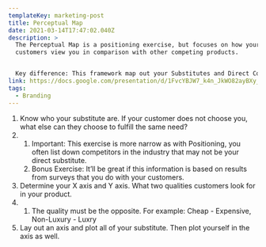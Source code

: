 ```yaml
---
templateKey: marketing-post
title: Perceptual Map
date: 2021-03-14T17:47:02.040Z
description: >
  The Perceptual Map is a positioning exercise, but focuses on how your
  customers view you in comparison with other competing products.


  Key difference: This framework map out your Substitutes and Direct Competition, instead of competitors in the industry.
link: https://docs.google.com/presentation/d/1FvcYBJW7_k4n_JkWO82ayBXy_Fkxzc1FIf_6f3yFUfs/edit#slide=id.gb70c0c9545_0_165
tags:
  - Branding
---
```



1. Know who your substitute are. If your customer does not choose you, what else can they choose to fulfill the same need?
2. 1. Important: This exercise is more narrow as with Positioning, you often list down competitors in the industry that may not be your direct substitute.
   2. Bonus Exercise: It’ll be great if this information is based on results from surveys that you do with your customers.
3. Determine your X axis and Y axis. What two qualities customers look for in your product.
4. 1. The quality must be the opposite. For example: Cheap - Expensive, Non-Luxury - Luxry
5. Lay out an axis and plot all of your substitute. Then plot yourself in the axis as well.